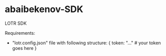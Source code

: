 # abaibekenov-SDK
LOTR SDK

Requirements:
- "lotr.config.json" file with following structure:
{
  token: "..." # your token goes here
}
